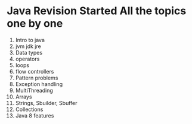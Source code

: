 # Java Revision Started All the topics one by one

1. Intro to java
2. jvm jdk jre
3. Data types
4. operators
5. loops
6. flow controllers
7. Pattern problems
8. Exception handling
9. MultiThreading
10. Arrays
11. Strings, Sbuilder, Sbuffer
12. Collections
13. Java 8 features
